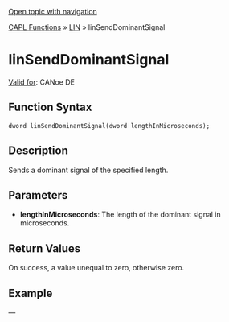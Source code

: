 [Open topic with navigation](../../../../../CANoeDEFamily.htm#Topics/CAPLFunctions/LIN/Functions/CAPLfunctionLINSendDominantSignal.md)

[CAPL Functions](../../CAPLfunctions.md) » [LIN](../CAPLfunctionsLINOverview.md) » linSendDominantSignal

# linSendDominantSignal

[Valid for](../../../Shared/FeatureAvailability.md): CANoe DE

## Function Syntax

```
dword linSendDominantSignal(dword lengthInMicroseconds);
```

## Description

Sends a dominant signal of the specified length.

## Parameters

- **lengthInMicroseconds**: The length of the dominant signal in microseconds.

## Return Values

On success, a value unequal to zero, otherwise zero.

## Example

—
